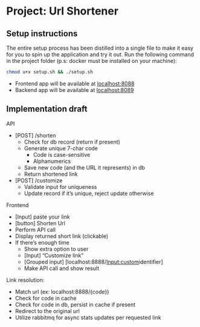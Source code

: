 # Project: Url Shortener

## Setup instructions
The entire setup process has been distilled into a single file to make it easy for you to spin up the application and try it out. Run the following command in the project folder (p.s: docker must be installed on your machine):

 ```bash
 chmod u+x setup.sh && ./setup.sh
 ```
- Frontend app will be available at [localhost:8088](http://localhost:8088)
- Backend app will be available at [localhost:8089](http://localhost:8089)

## Implementation draft
API

- [POST] /shorten
    - Check for db record (return if present)
    - Generate unique 7-char code
        - Code is case-sensitive
        - Alphanumerics
    - Save new code (and the URL it represents) in db
    - Return shortened link
- [POST] /customize
    - Validate input for uniqueness
    - Update record if it’s unique, reject update otherwise

Frontend

- [Input] paste your link
- [button] Shorten Url
- Perform API call
- Display returned short link (clickable)
- If there’s enough time
    - Show extra option to user
    - [Input] “Customize link”
    - [Grouped input] [localhost:8888/[Input:custom](http://localhost:8888/[Input:custom)identifier]
    - Make API call and show result

Link resolution:

- Match url (ex: localhost:8888/{code})
- Check for code in cache
- Check for code in db, persist in cache if present
- Redirect to the original url
- Utilize  rabbitmq for async stats updates per requested link